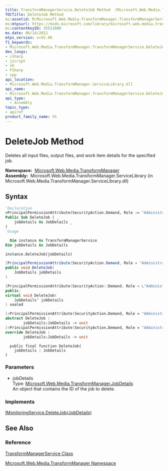 ```yaml
---
title: TransformManagerService.DeleteJob Method  (Microsoft.Web.Media.TransformManager)
TOCTitle: DeleteJob Method
ms:assetid: M:Microsoft.Web.Media.TransformManager.TransformManagerService.DeleteJob(Microsoft.Web.Media.TransformManager.JobDetails)
ms:mtpsurl: https://msdn.microsoft.com/library/microsoft.web.media.transformmanager.transformmanagerservice.deletejob(v=VS.90)
ms:contentKeyID: 35521080
ms.date: 06/14/2012
mtps_version: v=VS.90
f1_keywords:
- Microsoft.Web.Media.TransformManager.TransformManagerService.DeleteJob
dev_langs:
- csharp
- jscript
- vb
- FSharp
- cpp
api_location:
- Microsoft.Web.Media.TransformManager.ServiceLibrary.dll
api_name:
- Microsoft.Web.Media.TransformManager.TransformManagerService.DeleteJob
api_type:
  - Assembly
topic_type:
- apiref
product_family_name: VS
---
```


# DeleteJob Method

Deletes all input files, output files, and work item details for the specified job.

**Namespace:**  [Microsoft.Web.Media.TransformManager](microsoft-web-media-transformmanager-namespace.md)  
**Assembly:**  Microsoft.Web.Media.TransformManager.ServiceLibrary (in Microsoft.Web.Media.TransformManager.ServiceLibrary.dll)

## Syntax

```vb
'Declaration
<PrincipalPermissionAttribute(SecurityAction.Demand, Role := "Administrators")> _
Public Sub DeleteJob ( _
    jobDetails As JobDetails _
)
'Usage

  Dim instance As TransformManagerService
Dim jobDetails As JobDetails

instance.DeleteJob(jobDetails)
```

```csharp
[PrincipalPermissionAttribute(SecurityAction.Demand, Role = "Administrators")]
public void DeleteJob(
    JobDetails jobDetails
)
```

```cpp
[PrincipalPermissionAttribute(SecurityAction::Demand, Role = L"Administrators")]
public:
virtual void DeleteJob(
    JobDetails^ jobDetails
) sealed
```

``` fsharp
[<PrincipalPermissionAttribute(SecurityAction.Demand, Role = "Administrators")>]
abstract DeleteJob : 
        jobDetails:JobDetails -> unit 
[<PrincipalPermissionAttribute(SecurityAction.Demand, Role = "Administrators")>]
override DeleteJob : 
        jobDetails:JobDetails -> unit 
```

```jscript
  public final function DeleteJob(
    jobDetails : JobDetails
)
```

### Parameters

  - jobDetails  
    Type: [Microsoft.Web.Media.TransformManager.JobDetails](jobdetails-class-microsoft-web-media-transformmanager.md)  
    An object that contains the ID of the job to delete.  

### Implements

[IMonitoringService.DeleteJob(JobDetails)](imonitoringservice-deletejob-method-microsoft-web-media-transformmanager.md)  

## See Also

### Reference

[TransformManagerService Class](transformmanagerservice-class-microsoft-web-media-transformmanager.md)

[Microsoft.Web.Media.TransformManager Namespace](microsoft-web-media-transformmanager-namespace.md)
